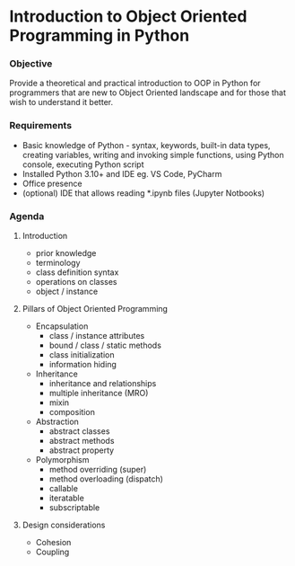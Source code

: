 # Introduction to Object Oriented Programming in Python

 ### Objective
 Provide a theoretical and practical introduction to OOP in Python for programmers that are new to Object Oriented landscape and for those that wish to understand it better.

 ### Requirements
 - Basic knowledge of Python - syntax, keywords, built-in data types, creating variables, writing and invoking simple functions, using Python console, executing Python script
 - Installed Python 3.10+ and IDE eg. VS Code, PyCharm
 - Office presence
 - (optional) IDE that allows reading *.ipynb files (Jupyter Notbooks)
 

 ### Agenda
 1. Introduction
    - prior knowledge
    - terminology
    - class definition syntax
    - operations on classes
    - object / instance
    
 1. Pillars of Object Oriented Programming
    - Encapsulation
        - class / instance attributes
        - bound / class / static methods
        - class initialization
        - information hiding
    - Inheritance
        - inheritance and relationships
        - multiple inheritance (MRO)
        - mixin
        - composition
    - Abstraction
        - abstract classes
        - abstract methods
        - abstract property
    - Polymorphism
        - method overriding (super)
        - method overloading (dispatch)
        - callable
        - iteratable
        - subscriptable

 1. Design considerations
    - Cohesion
    - Coupling
